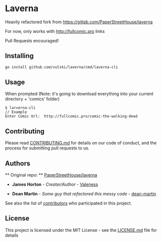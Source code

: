 # Laverna
Heavily refactored fork from https://gitlab.com/PaperStreetHouse/laverna

For now, only works with http://fullcomic.pro links

Pull Requests encouraged!

## Installing


```bash
go install github.com/vulski/laverna/cmd/laverna-cli
```

## Usage
When prompted (Note: it's going to download everything into your current directory + 'comics' folder)
```
$ larverna-cli
// Example
Enter Comic Url:  http://fullcomic.pro/comic-the-walking-dead
```



## Contributing

Please read [CONTRIBUTING.md](CONTRIBUTING.md) for details on our code of conduct, and the process
for submitting pull requests to us.

## Authors

** Original repo: ** [PaperStreetHouse/laverna](https://gitlab.com/PaperStreetHouse/laverna)

* **James Horton** - *Creater/Author* - [Valeness](https://gitlab.com/Valeness)

* **Dean Martin** - *Some guy that refactored this messy code* - [dean-martin](https://github.com/dean-martin)

See also the list of [contributors](https://github.com/dean-martin/laverna/contributors) who participated
in this project.

## License

This project is licensed under the MIT License - see the [LICENSE.md](LICENSE.md) file for details


